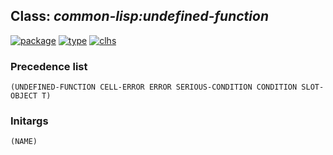 ## Class: ***common-lisp:undefined-function***
[![package](https://img.shields.io/badge/Package-COMMON--LISP-5f9ea0.svg?style=social&colorA=999999)](../) [![type](https://img.shields.io/badge/Type-Class-5f9ea0.svg?style=social&colorA=999999)](../#class) [![clhs](https://img.shields.io/badge/CLHS-UNDEFINED--FUNCTION-5f9ea0.svg?style=social&colorA=999999)](http://www.lispworks.com/documentation/HyperSpec/Body/e_undefi.htm) 
### Precedence list
```
(UNDEFINED-FUNCTION CELL-ERROR ERROR SERIOUS-CONDITION CONDITION SLOT-OBJECT T)
```
### Initargs
```
(NAME)
```
